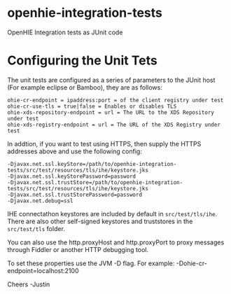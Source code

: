 openhie-integration-tests
=========================

OpenHIE Integration tests as JUnit code

Configuring the Unit Tets
=========================

The unit tests are configured as a series of parameters to the JUnit host (For example eclipse or Bamboo), they are as follows:

```
ohie-cr-endpoint = ipaddress:port = of the client registry under test
ohie-cr-use-tls = true|false = Enables or disables TLS
ohie-xds-repository-endpoint = url = The URL to the XDS Repository under test
ohie-xds-registry-endpoint = url = The URL of the XDS Registry under test
```

In addtion, if you want to test using HTTPS, then supply the HTTPS addresses above and use the following config:

```
-Djavax.net.ssl.keyStore=/path/to/openhie-integration-tests/src/test/resources/tls/ihe/keystore.jks
-Djavax.net.ssl.keyStorePassword=password
-Djavax.net.ssl.trustStore=/path/to/openhie-integration-tests/src/test/resources/tls/ihe/keystore.jks
-Djavax.net.ssl.trustStorePassword=password
-Djavax.net.debug=ssl
```

IHE connectathon keystores are included by default in `src/test/tls/ihe`. There are also other self-signed keystores and truststores in the `src/test/tls` folder.

You can also use the http.proxyHost and http.proxyPort to proxy messages through Fiddler or another HTTP debugging tool.

To set these properties use the JVM -D flag. For example: -Dohie-cr-endpoint=localhost:2100

Cheers
-Justin
